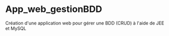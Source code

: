 # App_web_gestionBDD
Création d'une application web pour gérer une BDD (CRUD) à l'aide de JEE et MySQL
